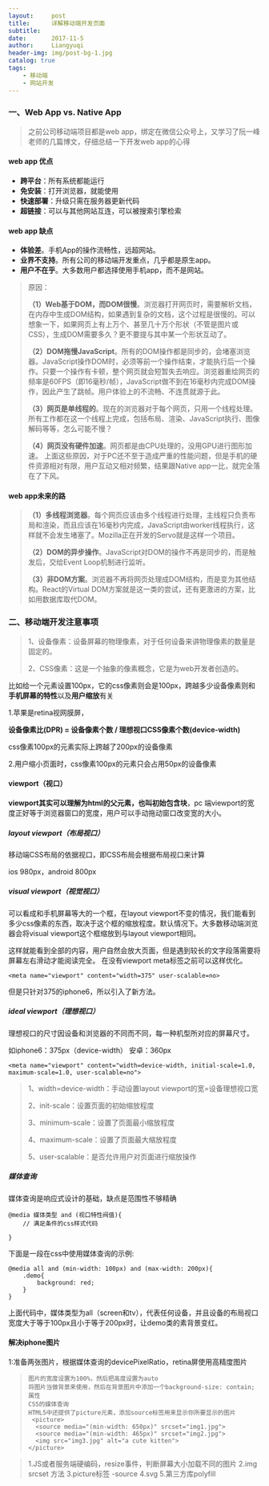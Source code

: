 ```yaml
---
layout:     post
title:      详解移动端开发页面
subtitle:   
date:       2017-11-5
author:     Liangyuqi
header-img: img/post-bg-1.jpg
catalog: true
tags:
    - 移动端
    - 网站开发
---
```


### 一、Web App vs. Native App

> 之前公司移动端项目都是web app，绑定在微信公众号上，又学习了阮一峰老师的几篇博文，仔细总结一下开发web app的心得

#### web app 优点

- **跨平台**：所有系统都能运行
- **免安装**：打开浏览器，就能使用
- **快速部署**：升级只需在服务器更新代码
- **超链接**：可以与其他网站互连，可以被搜索引擎检索

#### web app 缺点

- **体验差**。手机App的操作流畅性，远超网站。
- **业界不支持**。所有公司的移动端开发重点，几乎都是原生app。
- **用户不在乎**。大多数用户都选择使用手机app，而不是网站。

> 原因：
> 
>**（1）Web基于DOM，而DOM很慢**。浏览器打开网页时，需要解析文档，在内存中生成DOM结构，如果遇到复杂的文档，这个过程是很慢的。可以想象一下，如果网页上有上万个、甚至几十万个形状（不管是图片或CSS），生成DOM需要多久？更不要提与其中某一个形状互动了。
> 
> **（2）DOM拖慢JavaScript**。所有的DOM操作都是同步的，会堵塞浏览器。JavaScript操作DOM时，必须等前一个操作结束，才能执行后一个操作。只要一个操作有卡顿，整个网页就会短暂失去响应。浏览器重绘网页的频率是60FPS（即16毫秒/帧），JavaScript做不到在16毫秒内完成DOM操作，因此产生了跳帧。用户体验上的不流畅、不连贯就源于此。
> 
> **（3）网页是单线程的**。现在的浏览器对于每个网页，只用一个线程处理。所有工作都在这一个线程上完成，包括布局、渲染、JavaScript执行、图像解码等等，怎么可能不慢？
> 
> **（4）网页没有硬件加速**。网页都是由CPU处理的，没用GPU进行图形加速。
> 上面这些原因，对于PC还不至于造成严重的性能问题，但是手机的硬件资源相对有限，用户互动又相对频繁，结果跟Native app一比，就完全落在了下风。

#### web app未来的路
> **（1）多线程浏览器**。每个网页应该由多个线程进行处理，主线程只负责布局和渲染，而且应该在16毫秒内完成，JavaScript由worker线程执行，这样就不会发生堵塞了。Mozilla正在开发的Servo就是这样一个项目。
> 
> **（2）DOM的异步操作**。JavaScript对DOM的操作不再是同步的，而是触发后，交给Event Loop机制进行监听。
> 
> **（3）非DOM方案**。浏览器不再将网页处理成DOM结构，而是变为其他结构。React的Virtual DOM方案就是这一类的尝试，还有更激进的方案，比如用数据库取代DOM。

### 二、移动端开发注意事项

> 1、设备像素：设备屏幕的物理像素，对于任何设备来讲物理像素的数量是固定的。
> 
> 2、CSS像素：这是一个抽象的像素概念，它是为web开发者创造的。

比如给一个元素设置100px，它的css像素则会是100px，跨越多少设备像素则和**手机屏幕的特性**以及**用户缩放**有关

1.苹果是retina视网膜屏，

**设备像素比(DPR) = 设备像素个数 / 理想视口CSS像素个数(device-width)**

css像素100px的元素实际上跨越了200px的设备像素

2.用户缩小页面时，css像素100px的元素只会占用50px的设备像素 

#### viewport（视口）

**viewport其实可以理解为html的父元素，也叫初始包含块**，pc 端viewport的宽度正好等于浏览器窗口的宽度，用户可以手动拖动窗口改变宽的大小。

##### layout viewport（布局视口）

移动端CSS布局的依据视口，即CSS布局会根据布局视口来计算

ios 980px，android 800px


##### visual viewport（视觉视口）

可以看成和手机屏幕等大的一个框，在layout viewport不变的情况，我们能看到多少css像素的东西，取决于这个框的缩放程度。默认情况下。大多数移动端浏览器会将visual viewport这个框缩放到与layout viewport相同。

这样就能看到全部的内容，用户自然会放大页面，但是遇到较长的文字段落需要将屏幕左右滑动才能阅读完全。
在没有viewport meta标签之前可以这样优化。
	
	<meta name="viewport" content="width=375" user-scalable=no>

但是只针对375的iphone6，所以引入了新方法。


##### ideal viewport（理想视口）

理想视口的尺寸因设备和浏览器的不同而不同，每一种机型所对应的屏幕尺寸。

如iphone6：375px（device-width）
  安卓：360px

	<meta name="viewport" content="width=device-width, initial-scale=1.0, maximum-scale=1.0, user-scalable=no">

> 1、width=device-width：手动设置layout viewport的宽=设备理想视口宽
> 
> 2、init-scale：设置页面的初始缩放程度
> 
> 3、minimum-scale：设置了页面最小缩放程度
> 
> 4、maximum-scale：设置了页面最大缩放程度
> 
> 5、user-scalable：是否允许用户对页面进行缩放操作

##### 媒体查询

媒体查询是响应式设计的基础，缺点是范围性不够精确

	@media 媒体类型 and (视口特性阀值){
	    // 满足条件的css样式代码
	
	}

下面是一段在css中使用媒体查询的示例:

	@media all and (min-width: 100px) and (max-width: 200px){
	    .demo{
	        background: red;
	    }
	}

上面代码中，媒体类型为all（screen和tv），代表任何设备，并且设备的布局视口宽度大于等于100px且小于等于200px时，让demo类的素背景变红。



#### 解决iphone图片

1:准备两张图片，根据媒体查询的devicePixelRatio，retina屏使用高精度图片


>     图片的宽度设置为100%，然后把高度设置为auto
>     将图片当做背景来使用，然后在背景图片中添加一个background-size: contain;属性
>     CSS的媒体查询
>     HTML5中还提供了picture元素，添加source标签用来显示你所要显示的图片
>      <picture>
>       <source media="(min-width: 650px)" srcset="img1.jpg">
>       <source media="(min-width: 465px)" srcset="img2.jpg">
>       <img src="img3.jpg" alt="a cute kitten">
>     </picture>

> 
> 1.JS或者服务端硬编码，resize事件，判断屏幕大小加载不同的图片
> 2.img srcset 方法
> 3.picture标签 -source
> 4.svg
> 5.第三方库polyfill
